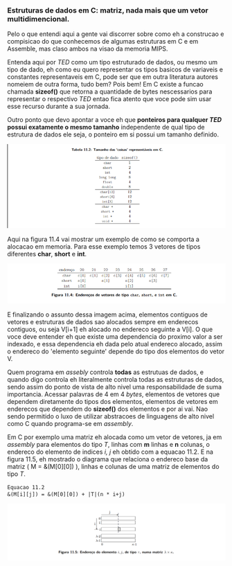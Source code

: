 ### Estruturas de dados em C: matriz, nada mais que um vetor multidimencional.

Pelo o que entendi aqui a gente vai discorrer sobre como eh a construcao e compisicao do que conhecemos de algumas estruturas em C e em Assemble, mas claso ambos na visao da memoria MIPS.  

Entenda aqui por *TED* como um tipo estruturado de dados, ou mesmo um tipo de dado, eh como eu quero representar os tipos basicos de variaveis e constantes representaveis em C, pode ser que em outra literatura autores nomeiem de outra forma, tudo bem? Pois bem! Em C existe a funcao chamada **sizeof()** que retorna a quantidade de bytes nescessarios para representar o respectivo *TED* entao fica atento que voce pode sim usar esse recurso durante a sua jornada.  

Outro ponto que devo apontar a voce eh que **ponteiros para qualquer *TED* possui exatamente o mesmo tamanho** independente de qual tipo de estrutura de dados ele seja, o ponteiro em si possui um tamanho definido.

![Alt text](./imagens/figura-11-2.png)

Aqui na figura 11.4 vai mostrar um exemplo de como se comporta a alocacao em memoria. Para esse exemplo temos 3 vetores de tipos diferentes **char**, **short** e **int**.


![Alt text](./imagens/figura-11-4.png)

E finalizando o assunto dessa imagem acima, elementos contiguos de vetores e estruturas de dados sao alocados sempre em enderecos contiguos, ou seja V[i+1] eh alocado no endereco seguinte a V[i]. O que voce deve entender eh que existe uma dependencia do proximo valor a ser indexado, e essa dependencia eh dada pelo atual endereco alocado, assim o endereco do 'elemento seguinte' depende do tipo dos elementos do vetor V.

Quem programa em *assebly* controla **todas** as estrutuas de dados, e quando digo controla eh literalmente controla todas as estruturas de dados, sendo assim do ponto de vista de alto nivel uma responsabilidade de suma importancia. Acessar palavras de 4 em 4 *bytes*, elementos de vetores que dependem diretamente do tipos dos elementos, elementos de vetores em enderecos que dependem do **sizeof()** dos elementos e por ai vai. Nao sendo permitido o luxo de utilizar abstracoes de linguagens de alto nivel como C quando programa-se em *assembly*.  

Em C por exemplo uma matriz eh alocada como um vetor de vetores, ja em *assembly* para elementos do tipo *T*, linhas com **m** linhas e **n** colunas, o endereco do elemento de indices *i, j* eh obtido com a equacao 11.2. E na figura 11.5, eh mostrado o diagrama que relaciona o endereco base da matriz ( M = &(M[0][0]) ), linhas e colunas de uma matriz de elementos do tipo *T*.

```
Equacao 11.2
&(M[i][j]) = &(M[0][0]) + |T|(n * i+j) 
``` 

![alt text](./imagens/figura-11-5.png)

